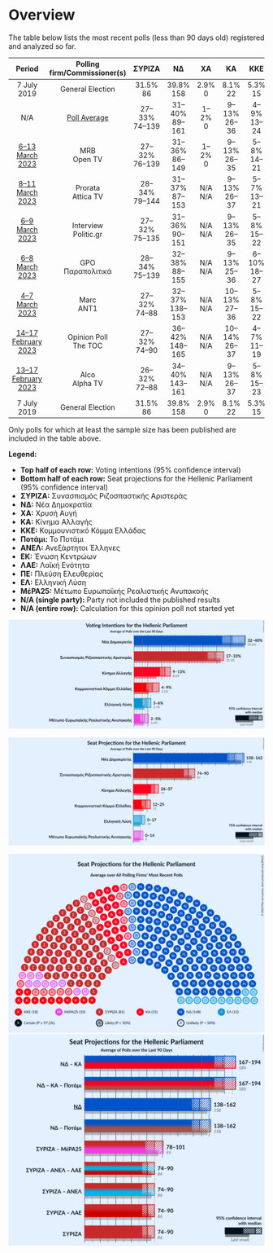 # Overview

The table below lists the most recent polls (less than 90 days old) registered and analyzed so far.

| Period     | Polling firm/Commissioner(s) | ΣΥΡΙΖΑ | ΝΔ | ΧΑ | ΚΑ | ΚΚΕ | Ποτάμι | ΑΝΕΛ | ΕΚ | ΛΑΕ | ΠΕ | ΕΛ | ΜέΡΑ25 |
|:----------:|:----------------------------:|:--:|:--:|:--:|:--:|:--:|:--:|:--:|:--:|:--:|:--:|:--:|:--:|
| 7 July 2019 | General Election | 31.5% <br> 86 | 39.8% <br> 158 | 2.9% <br> 0 | 8.1% <br> 22 | 5.3% <br> 15 | 0.0% <br> 0 | 0.0% <br> 0 | 1.2% <br> 0 | 0.0% <br> 0 | 1.5% <br> 0 | 3.7% <br> 10 | 3.4% <br> 9 |
| N/A | [Poll Average](average.html) | 27–33% <br> 74–139 | 31–40% <br> 89–161 | 1–2% <br> 0 | 9–13% <br> 26–36 | 4–9% <br> 13–24 | N/A <br> N/A | N/A <br> N/A | N/A <br> N/A | N/A <br> N/A | N/A <br> N/A | 3–6% <br> 8–17 | 2–5% <br> 0–15 |
| [6–13 March 2023](2023-03-13-MRB.html) | MRB <br> Open TV | 27–32% <br> 76–139 | 31–36% <br> 86–149 | 1–2% <br> 0 | 9–13% <br> 26–35 | 5–8% <br> 14–21 | N/A <br> N/A | N/A <br> N/A | N/A <br> N/A | N/A <br> N/A | N/A <br> N/A | 4–7% <br> 12–19 | 4–6% <br> 10–16 |
| [8–11 March 2023](2023-03-11-Prorata.html) | Prorata <br> Attica TV | 28–34% <br> 79–144 | 31–37% <br> 87–153 | N/A <br> N/A | 9–13% <br> 26–37 | 5–7% <br> 13–21 | N/A <br> N/A | N/A <br> N/A | N/A <br> N/A | N/A <br> N/A | N/A <br> N/A | 3–5% <br> 8–15 | 3–5% <br> 0–14 |
| [6–9 March 2023](2023-03-09-Interview.html) | Interview <br> Politic.gr | 27–32% <br> 75–135 | 31–36% <br> 90–151 | N/A <br> N/A | 9–13% <br> 26–35 | 5–8% <br> 15–22 | N/A <br> N/A | N/A <br> N/A | N/A <br> N/A | N/A <br> N/A | N/A <br> N/A | 4–6% <br> 11–18 | 3–5% <br> 9–15 |
| [6–8 March 2023](2023-03-08-GPO.html) | GPO <br> Παραπολιτικά | 28–34% <br> 75–139 | 32–38% <br> 88–155 | N/A <br> N/A | 9–13% <br> 25–36 | 6–10% <br> 18–27 | N/A <br> N/A | N/A <br> N/A | N/A <br> N/A | N/A <br> N/A | N/A <br> N/A | 3–5% <br> 0–13 | 3–5% <br> 0–14 |
| [4–7 March 2023](2023-03-07-Marc.html) | Marc <br> ANT1 | 27–32% <br> 74–88 | 32–37% <br> 138–153 | N/A <br> N/A | 10–13% <br> 27–36 | 5–8% <br> 15–22 | N/A <br> N/A | N/A <br> N/A | N/A <br> N/A | N/A <br> N/A | N/A <br> N/A | 4–6% <br> 10–16 | 3–5% <br> 9–15 |
| [14–17 February 2023](2023-02-17-OpinionPoll.html) | Opinion Poll <br> The TOC | 27–32% <br> 74–90 | 36–42% <br> 148–165 | N/A <br> N/A | 10–14% <br> 26–37 | 4–7% <br> 11–19 | N/A <br> N/A | N/A <br> N/A | N/A <br> N/A | N/A <br> N/A | N/A <br> N/A | 3–6% <br> 10–17 | 2–4% <br> 0–10 |
| [13–17 February 2023](2023-02-17-Alco.html) | Alco <br> Alpha TV | 26–32% <br> 72–88 | 34–40% <br> 143–161 | N/A <br> N/A | 9–13% <br> 26–37 | 5–8% <br> 15–23 | N/A <br> N/A | N/A <br> N/A | N/A <br> N/A | N/A <br> N/A | N/A <br> N/A | 3–6% <br> 9–16 | 2–4% <br> 0–12 |
| 7 July 2019 | General Election | 31.5% <br> 86 | 39.8% <br> 158 | 2.9% <br> 0 | 8.1% <br> 22 | 5.3% <br> 15 | 0.0% <br> 0 | 0.0% <br> 0 | 1.2% <br> 0 | 0.0% <br> 0 | 1.5% <br> 0 | 3.7% <br> 10 | 3.4% <br> 9 |

Only polls for which at least the sample size has been published are included in the table above.

**Legend:**
+ **Top half of each row:** Voting intentions (95% confidence interval)
+ **Bottom half of each row:** Seat projections for the Hellenic Parliament (95% confidence interval)
+ **ΣΥΡΙΖΑ:** Συνασπισμός Ριζοσπαστικής Αριστεράς
+ **ΝΔ:** Νέα Δημοκρατία
+ **ΧΑ:** Χρυσή Αυγή
+ **ΚΑ:** Κίνημα Αλλαγής
+ **ΚΚΕ:** Κομμουνιστικό Κόμμα Ελλάδας
+ **Ποτάμι:** Το Ποτάμι
+ **ΑΝΕΛ:** Ανεξάρτητοι Έλληνες
+ **ΕΚ:** Ένωση Κεντρώων
+ **ΛΑΕ:** Λαϊκή Ενότητα
+ **ΠΕ:** Πλεύση Ελευθερίας
+ **ΕΛ:** Ελληνική Λύση
+ **ΜέΡΑ25:** Μέτωπο Ευρωπαϊκής Ρεαλιστικής Ανυπακοής
+ **N/A (single party):** Party not included the published results
+ **N/A (entire row):** Calculation for this opinion poll not started yet


![Graph with voting intentions not yet produced](average.png "Voting Intentions")

![Graph with seats not yet produced](average-seats.png "Seats")

![Graph with seating plan not yet produced](average-seating-plan.png "Seating Plan")
![Graph with coalitions seats not yet produced](average-coalitions-seats.png "Coalitions Seats")
